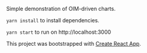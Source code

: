 Simple demonstration of OIM-driven charts.

`yarn install` to install dependencies.

`yarn start` to run on http://localhost:3000

This project was bootstrapped with [Create React App](https://github.com/facebookincubator/create-react-app).
